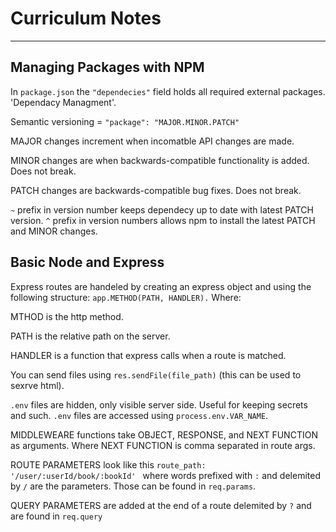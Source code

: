 # Curriculum Notes
---
## Managing Packages with NPM

In `package.json` the `"dependecies"` field holds all required external packages. 'Dependacy Managment'.

Semantic versioning = `"package": "MAJOR.MINOR.PATCH"`

MAJOR changes increment when incomatble API changes are made.

MINOR changes are when backwards-compatible functionality is added. Does not break.

PATCH changes are backwards-compatible bug fixes. Does not break.

`~` prefix in version number keeps dependecy up to date with latest PATCH version.
`^` prefix in version numbers allows npm to install the latest PATCH and MINOR changes.

## Basic Node and Express

Express routes are handeled by creating an express object and using the following structure:
`app.METHOD(PATH, HANDLER).` Where: 

MTHOD is the http method.

PATH is the relative path on the server.

HANDLER is a function that express calls when a route is matched.

You can send files using `res.sendFile(file_path)` (this can be used to sexrve html).

`.env` files are hidden, only visible server side. Useful for keeping secrets and such. 
`.env` files are accessed using `process.env.VAR_NAME`.

MIDDLEWEARE functions take OBJECT, RESPONSE, and NEXT FUNCTION as arguments. Where NEXT FUNCTION is comma separated in route args.

ROUTE PARAMETERS look like this `route_path: '/user/:userId/book/:bookId' ` where words prefixed with `:` and delemited by `/` are the parameters. Those can be found in `req.params`.

QUERY PARAMETERS are added at the end of a route delemited by `?` and are found in `req.query`
